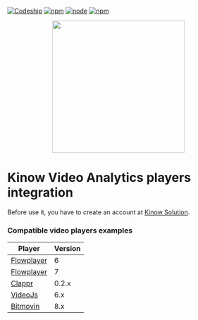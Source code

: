 [![Codeship](https://img.shields.io/codeship/48b058b0-d9b9-0135-f8d5-36d4b359333a/master.svg?style=flat-square)](https://app.codeship.com/projects/263905)
[![npm](https://img.shields.io/npm/v/kinow-video-analytics.svg?style=flat-square)](https://www.npmjs.com/package/kinow-video-analytics)
[![node](https://img.shields.io/node/v/kinow-video-analytics.svg?style=flat-square)](https://www.npmjs.com/package/kinow-video-analytics)
[![npm](https://img.shields.io/npm/l/kinow-video-analytics.svg?style=flat-square)](https://www.npmjs.com/package/kinow-video-analytics)

<p align="center"><img src="https://d2y0bfd3ultfve.cloudfront.net/img/logo-bleu-800.png" width="300"></p>

# Kinow Video Analytics players integration

Before use it, you have to create an account at [Kinow Solution](https://www.kinow.com).

### Compatible video players examples

| Player                               | Version |
| ------------------------------------ | ------- |
| [Flowplayer](players/flowplayer6.md) | 6       |
| [Flowplayer](players/flowplayer7.md) | 7       |
| [Clappr](players/clappr.md)          | 0.2.x   |
| [VideoJs](players/videojs6.md)       | 6.x     |
| [Bitmovin](players/bitmovin.md)      | 8.x     |
